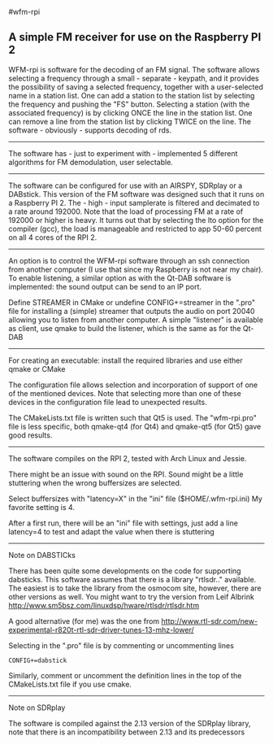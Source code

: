 #wfm-rpi

A simple FM receiver for use on the Raspberry PI 2
---------------------------------------------------------------------------

WFM-rpi is software for the decoding of an FM signal.
The software allows selecting a frequency through a small - separate - keypath, and
it provides the possibility of saving a selected frequency, together with a user-selected name in a station list.
One can add a station to the  station list by selecting the frequency and pushing the "FS" button.
Selecting a station (with the associated frequency) is by clicking ONCE the line in the station list.
One can remove a line from the station list by clicking TWICE on the line.
The software - obviously - supports decoding of rds.

----------------------------------------------------------------------------

The software has - just to experiment with - implemented 5 different algorithms for FM demodulation, user selectable.

----------------------------------------------------------------------------

The software can be configured for use with an AIRSPY, SDRplay or a DABstick.
This version of the FM software was designed such that it
runs on a Raspberry PI 2. The - high - input samplerate
is filtered and decimated to a rate around 192000. Note that the
load of processing FM at a rate of 192000 or higher is heavy.
It turns out that by selecting the lto option for the compiler (gcc),
the load is manageable and restricted to app 50-60 percent
on all 4 cores of the RPI 2.

---------------------------------------------------------------------------

An option is to control the WFM-rpi software through an ssh connection
from another computer (I use that since my Raspberry is not near my chair).
To enable listening, a similar option as with the Qt-DAB software is
implemented: the sound output can be send to an IP port.

Define STREAMER in CMake or undefine CONFIG+=streamer in the ".pro" file
for installing a (simple) streamer that outputs the audio
on port 20040 allowing you to listen from another computer.
A simple "listener" is available as client, 
use qmake to build the listener, which is the same as for the Qt-DAB

---------------------------------------------------------------------------

For creating an executable: install the required libraries and use
either qmake or CMake

The configuration file allows selection and incorporation of support
of one of the mentioned devices. Note that selecting more than one
of these devices in the configuration file lead to unexpected results.

The CMakeLists.txt file is written such that Qt5 is used.
The "wfm-rpi.pro" file is less specific, both qmake-qt4 (for Qt4) and qmake-qt5 (for Qt5) gave good results.

--------------------------------------------------------------------------

The software compiles on the RPI 2, tested with Arch Linux and
Jessie.

There might be an issue with sound on the RPI. Sound might be a
little stuttering when the wrong buffersizes are selected.

Select buffersizes with "latency=X" in the "ini" file ($HOME/.wfm-rpi.ini)
My favorite setting is 4.

After a first run, there will be an "ini" file with settings,
just add a line
latency=4
to test and adapt the value when there is stuttering


------------------------------------------------------------------------
Note on DABSTICks

There has been quite some developments on the code for supporting dabsticks.
This software assumes that there is a library "rtlsdr.." available.
The easiest is to take the library from the osmocom site, however,
there are other versions as well.
You might want to try the version from Leif Albrink
http://www.sm5bsz.com/linuxdsp/hware/rtlsdr/rtlsdr.htm

A good alternative (for me) was the one from
http://www.rtl-sdr.com/new-experimental-r820t-rtl-sdr-driver-tunes-13-mhz-lower/

Selecting in the ".pro" file is by commenting or uncommenting lines

	CONFIG+=dabstick

Similarly, comment or uncomment the definition lines in the top of the
CMakeLists.txt file if you use cmake.

-----------------------------------------------------------------------------
Note on SDRplay

The software is compiled against the 2.13 version of the SDRplay library,
note that there is an incompatibility between 2.13 and its predecessors

